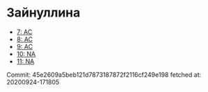 # Зайнуллина
- [7: AC](7.md)
- [8: AC](8.md)
- [9: AC](9.md)
- [10: NA](10.md)
- [11: NA](11.md)

Commit: 45e2609a5beb121d7873187872f2116cf249e198
 fetched at: 20200924-171805
